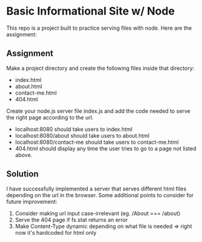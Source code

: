 # Basic Informational Site w/ Node

This repo is a project built to practice serving files with node. Here are the assignment:

## Assignment

Make a project directory and create the following files inside that directory:

- index.html
- about.html
- contact-me.html
- 404.html

Create your node.js server file index.js and add the code needed to serve the right page according to the url.

- localhost:8080 should take users to index.html
- localhost:8080/about should take users to about.html
- localhost:8080/contact-me should take users to contact-me.html
- 404.html should display any time the user tries to go to a page not listed above.

## Solution

I have successfully implemented a server that serves different html files depending on the url in the browser. Some additional points to consider for future improvement:

1. Consider making url input case-irrelevant (eg. /About === /about)
2. Serve the 404 page if fs.stat returns an error
3. Make Content-Type dynamic depending on what file is needed => right now it's hardcoded for html only

